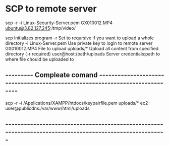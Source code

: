 []()
# SCP to remote server
scp -r -i Linux-Security-Server.pem GX010012.MP4 ubuntu@3.82.127.245:/tmp/video/

scp                             Initializes program
-r                              Set to reqursive if you want to upload a whole directory
-i Linux-Server.pem             Use private key to login to remote server
GX010012.MP4                    File to upload
uploads/*                       Upload all content from specified directory (-r required)
user@host:/path/uploads         Server credentials:path to where file chould be uploaded to

## --------- Compleate comand ----------------------------------------------------------------------------
scp -r -i /Applications/XAMPP/htdocs/keypairfile.pem uploads/* ec2-user@publicdns:/var/www/html/uploads
## -------------------------------------------------------------------------------------------------------